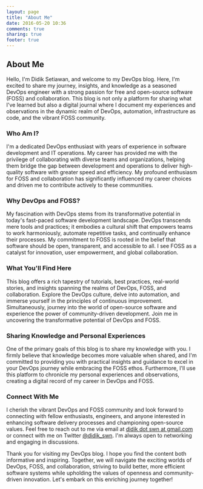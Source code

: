 ```yaml
---
layout: page
title: "About Me"
date: 2016-05-20 10:36
comments: true
sharing: true
footer: true
---
```


## About Me

Hello, I'm Didik Setiawan, and welcome to my DevOps blog. Here, I'm excited to share my journey, insights, and knowledge as a seasoned DevOps engineer with a strong passion for free and open-source software (FOSS) and collaboration. This blog is not only a platform for sharing what I've learned but also a digital journal where I document my experiences and observations in the dynamic realm of DevOps, automation, infrastructure as code, and the vibrant FOSS community.

### Who Am I?

I'm a dedicated DevOps enthusiast with years of experience in software development and IT operations. My career has provided me with the privilege of collaborating with diverse teams and organizations, helping them bridge the gap between development and operations to deliver high-quality software with greater speed and efficiency. My profound enthusiasm for FOSS and collaboration has significantly influenced my career choices and driven me to contribute actively to these communities.

### Why DevOps and FOSS?

My fascination with DevOps stems from its transformative potential in today's fast-paced software development landscape. DevOps transcends mere tools and practices; it embodies a cultural shift that empowers teams to work harmoniously, automate repetitive tasks, and continually enhance their processes. My commitment to FOSS is rooted in the belief that software should be open, transparent, and accessible to all. I see FOSS as a catalyst for innovation, user empowerment, and global collaboration.

### What You'll Find Here

This blog offers a rich tapestry of tutorials, best practices, real-world stories, and insights spanning the realms of DevOps, FOSS, and collaboration. Explore the DevOps culture, delve into automation, and immerse yourself in the principles of continuous improvement. Simultaneously, journey into the world of open-source software and experience the power of community-driven development. Join me in uncovering the transformative potential of DevOps and FOSS.

### Sharing Knowledge and Personal Experiences

One of the primary goals of this blog is to share my knowledge with you. I firmly believe that knowledge becomes more valuable when shared, and I'm committed to providing you with practical insights and guidance to excel in your DevOps journey while embracing the FOSS ethos. Furthermore, I'll use this platform to chronicle my personal experiences and observations, creating a digital record of my career in DevOps and FOSS.

### Connect With Me

I cherish the vibrant DevOps and FOSS community and look forward to connecting with fellow enthusiasts, engineers, and anyone interested in enhancing software delivery processes and championing open-source values. Feel free to reach out to me via email at [didik dot swn at gmail.com](mailto:didik.swn+removethis@gmail.com) or connect with me on Twitter [@didik_swn](https://twitter.com/didik_swn). I'm always open to networking and engaging in discussions.

Thank you for visiting my DevOps blog. I hope you find the content both informative and inspiring. Together, we will navigate the exciting worlds of DevOps, FOSS, and collaboration, striving to build better, more efficient software systems while upholding the values of openness and community-driven innovation. Let's embark on this enriching journey together!
